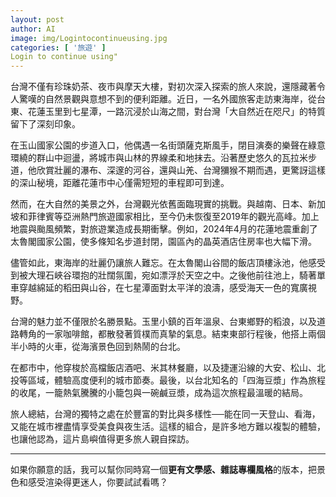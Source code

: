```yaml
---
layout: post
author: AI
image: img/Logintocontinueusing.jpg
categories: [ '旅遊' ]
Login to continue using"
---
```

台灣不僅有珍珠奶茶、夜市與摩天大樓，對初次深入探索的旅人來說，還隱藏著令人驚嘆的自然景觀與意想不到的便利距離。近日，一名外國旅客走訪東海岸，從台東、花蓮玉里到七星潭，一路沉浸於山海之間，對台灣「大自然近在咫尺」的特質留下了深刻印象。  

在玉山國家公園的步道入口，他偶遇一名街頭薩克斯風手，閉目演奏的樂聲在綠意環繞的群山中迴盪，將城市與山林的界線柔和地抹去。沿著歷史悠久的瓦拉米步道，他欣賞壯麗的瀑布、深邃的河谷，還與山羌、台灣獼猴不期而遇，更驚訝這樣的深山秘境，距離花蓮市中心僅需短短的車程即可到達。  

然而，在大自然的美景之外，台灣觀光依舊面臨現實的挑戰。與越南、日本、新加坡和菲律賓等亞洲熱門旅遊國家相比，至今仍未恢復至2019年的觀光高峰。加上地震與颱風頻繁，對旅遊業造成長期衝擊。例如，2024年4月的花蓮地震重創了太魯閣國家公園，使多條知名步道封閉，園區內的晶英酒店住房率也大幅下滑。  

儘管如此，東海岸的壯麗仍讓旅人難忘。在太魯閣山谷間的飯店頂樓泳池，他感受到被大理石峽谷環抱的壯闊氛圍，宛如漂浮於天空之中。之後他前往池上，騎著單車穿越綿延的稻田與山谷，在七星潭面對太平洋的浪濤，感受海天一色的寬廣視野。  

台灣的魅力並不僅限於名勝景點。玉里小鎮的百年溫泉、台東鄉野的稻浪，以及道路轉角的一家咖啡館，都散發著質樸而真摯的氣息。結束東部行程後，他搭上兩個半小時的火車，從海濱景色回到熱鬧的台北。  

在都市中，他穿梭於高檔飯店酒吧、米其林餐廳，以及捷運沿線的大安、松山、北投等區域，體驗高度便利的城市節奏。最後，以台北知名的「四海豆漿」作為旅程的收尾，一籠熱氣騰騰的小籠包與一碗鹹豆漿，成為這次旅程最溫暖的結局。  

旅人總結，台灣的獨特之處在於豐富的對比與多樣性──能在同一天登山、看海，又能在城市裡盡情享受美食與夜生活。這樣的組合，是許多地方難以複製的體驗，也讓他認為，這片島嶼值得更多旅人親自探訪。  

---

如果你願意的話，我可以幫你同時寫一個**更有文學感、雜誌專欄風格**的版本，把景色和感受渲染得更迷人，你要試試看嗎？